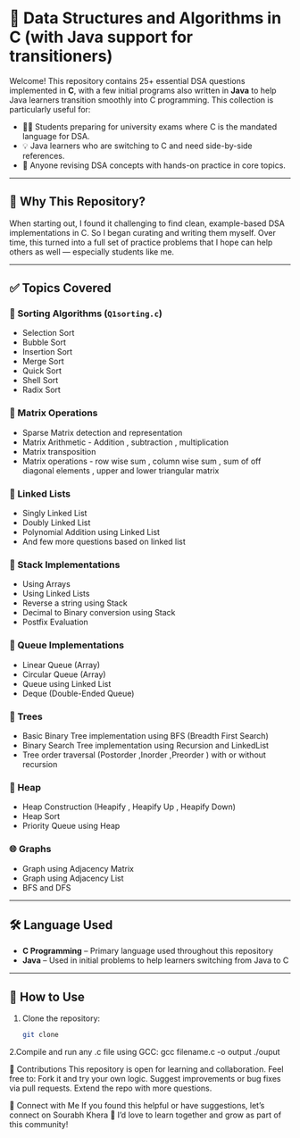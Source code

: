 # 📘 Data Structures and Algorithms in C (with Java support for transitioners)

Welcome! This repository contains 25+ essential DSA questions implemented in **C**, with a few initial programs also written in **Java** to help Java learners 
transition smoothly into C programming. This collection is particularly useful for:

- 🧑‍🎓 Students preparing for university exams where C is the mandated language for DSA.
- 💡 Java learners who are switching to C and need side-by-side references.
- 🚀 Anyone revising DSA concepts with hands-on practice in core topics.

---

## 📌 Why This Repository?

When starting out, I found it challenging to find clean, example-based DSA implementations in C. 
So I began curating and writing them myself. Over time, this turned into a full set of practice problems that I hope can help others as well — especially students like me.

---

## ✅ Topics Covered

### 🔁 Sorting Algorithms (`Q1sorting.c`)
- Selection Sort
- Bubble Sort
- Insertion Sort
- Merge Sort
- Quick Sort
- Shell Sort
- Radix Sort

### 🧮 Matrix Operations
- Sparse Matrix detection and representation 
- Matrix Arithmetic - Addition , subtraction , multiplication 
- Matrix transposition
- Matrix operations - row wise sum , column wise sum , sum of off diagonal elements , upper and lower triangular matrix 

### 🔗 Linked Lists
- Singly Linked List
- Doubly Linked List
- Polynomial Addition using Linked List
- And few more questions based on linked list

### 🥞 Stack Implementations
- Using Arrays
- Using Linked Lists
- Reverse a string using Stack
- Decimal to Binary conversion using Stack
- Postfix Evaluation

### 🧾 Queue Implementations
- Linear Queue (Array)
- Circular Queue (Array)
- Queue using Linked List
- Deque (Double-Ended Queue)

### 🌳 Trees 
- Basic Binary Tree implementation using BFS (Breadth First Search)
- Binary Search Tree implementation using Recursion and LinkedList
- Tree order traversal (Postorder ,Inorder ,Preorder ) with or without recursion 

### 🔺 Heap
- Heap Construction (Heapify , Heapify Up , Heapify Down)
- Heap Sort
- Priority Queue using Heap

### 🌐 Graphs
- Graph using Adjacency Matrix
- Graph using Adjacency List
- BFS and DFS

---

## 🛠 Language Used

- **C Programming** – Primary language used throughout this repository
- **Java** – Used in initial problems to help learners switching from Java to C

---

## 🚀 How to Use

1. Clone the repository:
   ```bash
   git clone

2.Compile and run any .c file using GCC:
    gcc filename.c -o output
    ./ouput
    
🤝 Contributions
This repository is open for learning and collaboration. Feel free to:
Fork it and try your own logic.
Suggest improvements or bug fixes via pull requests.
Extend the repo with more questions.

📣 Connect with Me
If you found this helpful or have suggestions, let’s connect on Sourabh Khera 💬
I’d love to learn together and grow as part of this community!
